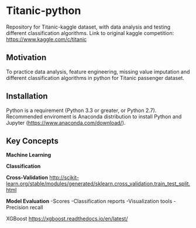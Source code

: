 # Titanic-python
Repository for Titanic-kaggle dataset, with data analysis and testing different classification algorithms.
Link to original kaggle competition: https://www.kaggle.com/c/titanic

## Motivation

To practice data analysis, feature engineering, missing value imputation and different classification algorithms in python for Titanic passenger dataset.

## Installation

Python is a requirement (Python 3.3 or greater, or Python 2.7). Recommended enviroment is Anaconda distribution to install Python and Jupyter (https://www.anaconda.com/download/).

## Key Concepts
__Machine Learning__

__Classification__

__Cross-Validation__
http://scikit-learn.org/stable/modules/generated/sklearn.cross_validation.train_test_split.html

__Model Evaluation__
  -Scores
  -Classification reports
  -Visualization tools
  -Precision recall

XGBoost
https://xgboost.readthedocs.io/en/latest/
